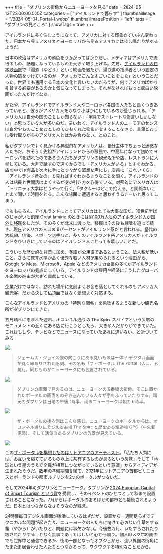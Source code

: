+++
title = "ダブリンの街角からニューヨークを見る"
date = 2024-05-13T23:00:00.000Z
categories = [ "アイルランドで暮らす" ]
thumbnailImage = "/2024-05-04_Portal-1.webp"
thumbnailImagePosition = "left"
tags = [ "ダブリンの見どころ" ]
showTags = true
+++

アイルランドに長く住むようになって、アメリカに対する印象がずいぶん変わった。日本から見るアメリカとヨーロッパから見るアメリカには少し隔たりがあるようだ。

<!--more-->

日本の政治はアメリカの顔色をうかがってばかりだし、メディアはアメリカで流行るもの、話題になっているものを大きく取り上げる。先月、[アイルランドの日本映画祭](https://www.jff.ie/)で『湯道（ゆどう』という映画を観たが、湯の道の指導者という設定の人物の箔をつけているのが「アメリカでこんなすごいことをした」ということだった。世界でも通用する日本の文化と言いたいのだろうが、何でアメリカばかり礼賛する必要があるのかと気になってしまった。それがなければもっと面白い映画だったんだけどなあ。

かたや、アイルランドでアイルランド人やヨーロッパ各国の人たちと長くつきあっていると、彼らがアメリカ人をかなり小ばかにしているのが感じられる。「アメリカ人は自分の国のことしか知らない」「単純でストレートな物言いしかしない」と思っている人が多いのだ。夫いわく、アイルランド人のユーモアのセンスは自分やものごとをおとしめてひねくれた物言いをすることなので、言葉どおりに受け取りがちのアメリカ人とはかみ合わない、とのこと。

私がダブリンでよく見かける典型的なアメリカ人は、自分主体でちょっと迷惑な人たちだ。おそらく先祖がアイルランドからの移民で、中高年になって初めてヨーロッパを訪れたのであろう人たちがダブリンの観光名所や店、レストランに大挙している。大声で話すので遠くからでも「アメリカ人がいる」とすぐわかる。店の中では商品を次々に手にとりながら感想を声にし、店員に「これいくら」「アイルランド産なの」と見ればすぐわかるようなことを聞く。アイルランドの人は店員と世間話はよくするが身の引き方を心得ている。対照的にアメリカ人は「トリニティ大学はどうやって行く」「タクシーはどこで拾える」と関係ないことまで聞いて時間をとる。こんな場面に遭遇すると思わずうるさーいと思ってしまう。

でももちろん、アイルランドにとってアメリカはとても大事な国だ。19世紀半ばのじゃがいも飢饉 Great famine のときには[約100万人ものアイルランド人が国外に移民](https://www.riastra.com/2021/09/%E3%82%A2%E3%82%A4%E3%83%AB%E3%83%A9%E3%83%B3%E3%83%89%E3%81%AE%E4%BA%BA%E5%8F%A3%E3%81%8C500%E4%B8%87%E4%BA%BA%E3%81%AB/)をしたが、その多くが北米に渡った。移民はその後も段階を追って続き、現在アメリカの人口の 9パーセントがアイルランド系だと言われる。歴代の大統領、俳優、スポーツ選手など、多くのアイルランド系アメリカ人がアイルランドをひいきにしているのはアイルランド人にとっても嬉しいことだ。

こういった歴史的な背景に加え、英語が公用語であるということ、法人税が低いこと、さらに教育水準が高く優秀な若い人材が集められるという理由から、Google や Meta、Microsoft、Apple などのアメリカ企業の多くがアイルランドをヨーロッパの拠点にしている。アイルランドの雇用や経済にこうしたグローバル企業の進出が大きく貢献している。

企業だけではなく、訪れた場所に気前よくお金を落としてくれるのもアメリカ人観光客。だから決して仏頂面ではなく愛想よく対応する。

こんなアイルランドとアメリカの「特別な関係」を象徴するような新しい観光名所がダブリンにできた。

五月晴れに恵まれた週末、オコンネル通りの The Spire スパイアという尖塔のモニュメントの近くにある店に行こうとしたら、大きな人だかりができていた。これはもしや、テレビなどでニュースになっていたあれに違いない、と近づいてみる。

![](/2024-05-04_Portal-3.webp)

> ジェームス・ジョイス像の向こうにある丸いものは一体？ デジタル画面が丸く縁取りされた彫刻、その名も「ザ・ポータル The Portal（入口、玄関）」。同じものがニューヨークにも設置されている。

![](/2024-05-04_Portal-2.webp)

> ダブリンの画面で見えるのは、ニューヨークの五番街の街角。そこに置かれたポータルの画面をのぞき込んでいる人々が手をふっていたりする。晴天のダブリンは日曜の午後 1時半、雨のニューヨークは朝の 6時半。

![](/2024-05-04_Portal-1.webp)

> ザ・ポータルの後ろ側はこんな感じ。ニューヨークのポータルからは、オコンネル通りにそびえる尖塔 The Spire と歴史ある建造物 GPO（中央郵便局）、そして活気のあるダブリンの光景が見えている。

![](/2024-05-04_Portal-4.webp)

この[ザ・ポータルを構想したのはリトアニアのアーティスト](https://www.portals.org/portals)。「私たち人類には、お互いを隔てているもの以上に共有するものがあるという感覚」そして「地球という星のうえで全員が相互につながっているという意識」からアイディアが生まれたそうだ。数年の準備期間を経て、2021年にリトアニアの首都ビリニュスとポーランドの都市ルブリンを2つのポータルがつないだ。

そして2024年のダブリンとニューヨーク。ダブリンが [2024 Europian Capital of Smart Tourism という賞](https://smart-tourism-capital.ec.europa.eu/winners-and-finalists/cities-and-destinations-shortlisted-2024-competition_en)を受賞し、そのイベントのひとつとして秋まで設置されることになった。7月からはポータルのあるほかの都市とも接続されるようだ。日本とはつながらなさそうなのが残念。

24時間毎日デジタル画面が稼働しているはずだが、設置から一週間足らずでテクニカルな問題が起きたり、ニューヨークの人たちに向けて心のない仕草をする輩（やから）がいたりと、問題には事欠かない。今後数カ月、いたずらされたり壊されたりすることなく無事であってほしいと心から願う。個人のスマホの画面でも世界中と通信できるが、街の一部となったオブジェから、遠い異国の街角にたまたま居合わせた人たちとつながるって、ワクワクする特別なことだから。
